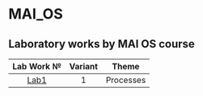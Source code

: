 # MAI_OS

## Laboratory works by MAI OS course

| Lab Work № | Variant | Theme |
| :---: | :---: | :---: |
| [Lab1](/1_Lab/)| 1 | Processes |